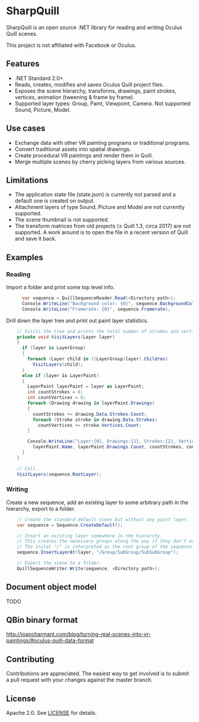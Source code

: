 
# SharpQuill

SharpQuill is an open source .NET library for reading and writing Oculus Quill scenes.

This project is not affiliated with Facebook or Oculus.

## Features
- .NET Standard 2.0+.
- Reads, creates, modifies and saves Oculus Quill project files.
- Exposes the scene hierarchy, transforms, drawings, paint strokes, vertices, animation (tweening & frame by frame).
- Supported layer types: Group, Paint, Viewpoint, Camera. Not supported: Sound, Picture, Model.

## Use cases
- Exchange data with other VR painting programs or traditional programs.
- Convert traditional assets into spatial drawings.
- Create procedural VR paintings and render them in Quill.
- Merge multiple scenes by cherry picking layers from various sources.


## Limitations
- The application state file (state.json) is currently not parsed and a default one is created on output.
- Attachment layers of type Sound, Picture and Model are not currently supported. 
- The scene thumbnail is not supported.
- The transform matrices from old projects (≤ Quill 1.3, circa 2017) are not supported. A work around is to open the file in a recent version of Quill and save it back.


## Examples

### Reading

Import a folder and print some top level info.

```csharp
      var sequence = QuillSequenceReader.Read(<Directory path>);
      Console.WriteLine("Background color: {0}", sequence.BackgroundColor);
      Console.WriteLine("Framerate: {0}", sequence.Framerate);
```

Drill down the layer tree and print out paint layer statistics.

```csharp
    // Visits the tree and prints the total number of strokes and vertices of each paint layer.
    private void VisitLayers(Layer layer)
    {
      if (layer is LayerGroup)
      {
        foreach (Layer child in ((LayerGroup)layer).Children)
          VisitLayers(child);
      }
      else if (layer is LayerPaint)
      {
        LayerPaint layerPaint = layer as LayerPaint;
        int countStrokes = 0;
        int countVertices = 0;
        foreach (Drawing drawing in layerPaint.Drawings)
        {
          countStrokes += drawing.Data.Strokes.Count;
          foreach (Stroke stroke in drawing.Data.Strokes)
            countVertices += stroke.Vertices.Count;
        }

        Console.WriteLine("Layer:{0}, Drawings:{1}, Strokes:{2}, Vertices:{3}", 
          layerPaint.Name, layerPaint.Drawings.Count, countStrokes, countVertices); 
      }
    }

    // Call.
    VisitLayers(sequence.RootLayer);
```

### Writing

Create a new sequence, add an existing layer to some arbitrary path in the hierarchy, export to a folder.

```csharp
    // Create the standard default scene but without any paint layer.
    var sequence = Sequence.CreateDefault();

    // Insert an existing layer somewhere in the hierarchy.
    // This creates the necessary groups along the way if they don't exist.
    // The inital "/" is interpreted as the root group of the sequence.
    sequence.InsertLayerAt(layer, "/Group/SubGroup/SubSubGroup");

    // Export the scene to a folder.
    QuillSequenceWriter.Write(sequence, <Directory path>);
```


## Document object model
TODO

## QBin binary format
http://joancharmant.com/blog/turning-real-scenes-into-vr-paintings/#oculus-quill-data-format

## Contributing
Contributions are appreciated. The easiest way to get involved is to submit a pull request with your changes against the master branch.

## License
Apache 2.0. See [LICENSE](LICENSE.md) for details.

